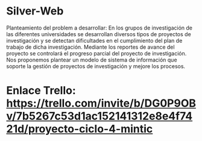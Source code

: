 # Silver-Web

Planteamiento del problem a  desarrollar:
En los grupos de investigación de las diferentes universidades se desarrollan diversos tipos de proyectos de investigación y se detectan dificultades en el cumplimiento del plan de trabajo de dicha investigación. 
Mediante los reportes de avance del proyecto se controlará el progreso parcial del proyecto de investigación.
Nos proponemos plantear un modelo de sistema de información que soporte la gestión de proyectos de investigación y mejore los procesos.

#  Enlace Trello: https://trello.com/invite/b/DG0P9OBv/7b5267c53d1ac152141312e8e4f7421d/proyecto-ciclo-4-mintic  
